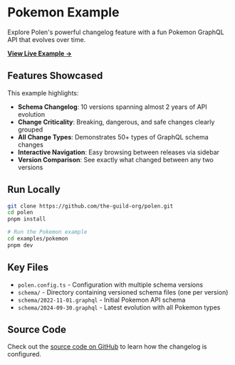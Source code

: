 # Pokemon Example

Explore Polen's powerful changelog feature with a fun Pokemon GraphQL API that evolves over time.

[**View Live Example →**](https://polen.js.org/examples/pokemon/)

## Features Showcased

This example highlights:

- **Schema Changelog**: 10 versions spanning almost 2 years of API evolution
- **Change Criticality**: Breaking, dangerous, and safe changes clearly grouped
- **All Change Types**: Demonstrates 50+ types of GraphQL schema changes
- **Interactive Navigation**: Easy browsing between releases via sidebar
- **Version Comparison**: See exactly what changed between any two versions

## Run Locally

```bash
git clone https://github.com/the-guild-org/polen.git
cd polen
pnpm install

# Run the Pokemon example
cd examples/pokemon
pnpm dev
```

## Key Files

- `polen.config.ts` - Configuration with multiple schema versions
- `schema/` - Directory containing versioned schema files (one per version)
- `schema/2022-11-01.graphql` - Initial Pokemon API schema
- `schema/2024-09-30.graphql` - Latest evolution with all Pokemon types

## Source Code

Check out the [source code on GitHub](https://github.com/the-guild-org/polen/tree/main/examples/pokemon) to learn how the changelog is configured.
